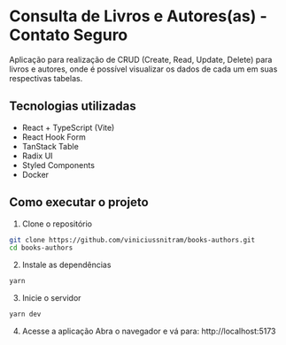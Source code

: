 # Consulta de Livros e Autores(as) - Contato Seguro
Aplicação para realização de CRUD (Create, Read, Update, Delete) para livros e autores, onde é possível visualizar os dados de cada um em suas respectivas tabelas.

## Tecnologias utilizadas
- React + TypeScript (Vite)
- React Hook Form
- TanStack Table
- Radix UI
- Styled Components
- Docker

## Como executar o projeto
1. Clone o repositório
```bash
git clone https://github.com/viniciussnitram/books-authors.git
cd books-authors
```
2. Instale as dependências
```bash
yarn
```
3. Inicie o servidor
```bash
yarn dev
```
4. Acesse a aplicação
Abra o navegador e vá para: http://localhost:5173
